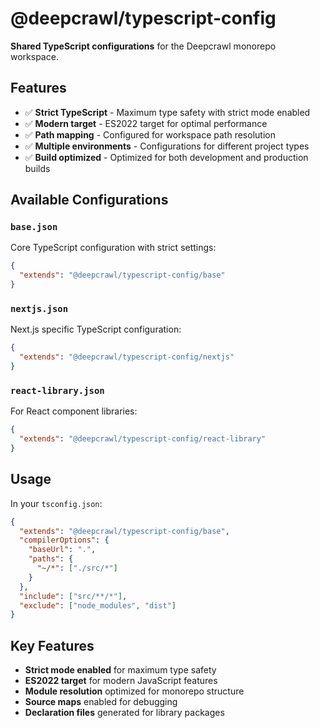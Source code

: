 # @deepcrawl/typescript-config

**Shared TypeScript configurations** for the Deepcrawl monorepo workspace.

## Features

- ✅ **Strict TypeScript** - Maximum type safety with strict mode enabled
- ✅ **Modern target** - ES2022 target for optimal performance
- ✅ **Path mapping** - Configured for workspace path resolution
- ✅ **Multiple environments** - Configurations for different project types
- ✅ **Build optimized** - Optimized for both development and production builds

## Available Configurations

### `base.json`
Core TypeScript configuration with strict settings:
```json
{
  "extends": "@deepcrawl/typescript-config/base"
}
```

### `nextjs.json`
Next.js specific TypeScript configuration:
```json
{
  "extends": "@deepcrawl/typescript-config/nextjs"
}
```

### `react-library.json`
For React component libraries:
```json
{
  "extends": "@deepcrawl/typescript-config/react-library"
}
```

## Usage

In your `tsconfig.json`:

```json
{
  "extends": "@deepcrawl/typescript-config/base",
  "compilerOptions": {
    "baseUrl": ".",
    "paths": {
      "~/*": ["./src/*"]
    }
  },
  "include": ["src/**/*"],
  "exclude": ["node_modules", "dist"]
}
```

## Key Features

- **Strict mode enabled** for maximum type safety
- **ES2022 target** for modern JavaScript features
- **Module resolution** optimized for monorepo structure
- **Source maps** enabled for debugging
- **Declaration files** generated for library packages